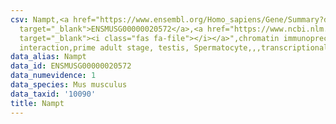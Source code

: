 ```yaml
---
csv: Nampt,<a href="https://www.ensembl.org/Homo_sapiens/Gene/Summary?db=core;g=ENSMUSG00000020572"
  target="_blank">ENSMUSG00000020572</a>,<a href="https://www.ncbi.nlm.nih.gov/pubmed/25450459"
  target="_blank"><i class="fas fa-file"></i></a>",chromatin immunoprecipitation assay,direct
  interaction,prime adult stage, testis, Spermatocyte,,,transcriptional regulation,
data_alias: Nampt
data_id: ENSMUSG00000020572
data_numevidence: 1
data_species: Mus musculus
data_taxid: '10090'
title: Nampt
---
```

